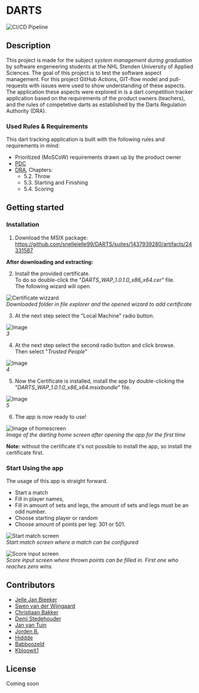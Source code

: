 # DARTS
![CI/CD Pipeline](https://github.com/snellejelle99/DARTS/workflows/CI/CD%20Pipeline/badge.svg)

## Description
This project is made for the subject *system management during graduation* by software engeneering students at the NHL Stenden University of Applied Sciences. 
The goal of this project is to test the software aspect management. 
For this project GitHub Actions, GIT-flow model and pull-requests with issues were used to show understanding of these aspects. 
The application these aspects were explored in is a dart competition tracker application based on the requirements of the product owners (teachers), and the rules of competetive darts as established by the Darts Regulation Authority (DRA).

### Used Rules & Requirements
This dart tracking application is built with the following rules and requirements in mind:
- Prioritized (MoSCoW) requirements drawn up by the product owner 
- [PDC](https://www.pdc.tv/players/rules-darts)
- [DRA](http://www.thedra.co.uk/wp-content/uploads/2015/01/DRA-Rules-final-140115.pdf), Chapters:
  - 5.2. Throw
  - 5.3. Starting and Finishing 
  - 5.4. Scoring

## Getting started

### Installation
1. Download the MSIX package: https://github.com/snellejelle99/DARTS/suites/1437939280/artifacts/24331587 

**After downloading and extracting:**

2. Install the provided certificate.   
To do so double-click the "*DARTS_WAP_1.0.1.0_x86_x64.cer*" file.  
The following wizard will open.

![Certificate wizzard](https://i.ibb.co/vsrVdyc/install-Cert.jpg)  
*Downloaded folder in file explorer and the opened wizard to add certificate*

3.  At the next step select the "Local Machine" radio button.

![Image](https://i.ibb.co/vZq6YWP/install-Cert2.jpg)  
*3*

4. At the next step select the second radio button and click browse.  
Then select "*Trusted People*"

![Image](https://i.ibb.co/c8WxDgV/install-Cert3.jpg)  
*4*

5. Now the Certificate is installed, install the app by double-clicking the "*DARTS_WAP_1.0.1.0_x86_x64.msixbundle*" file.

![Image](https://i.ibb.co/9sYYWyT/install-App.jpg)  
*5*

6. The app is now ready to use!

![Image of homescreen](https://i.ibb.co/pZ2B0mN/installed.jpg)  
*Image of the darting home screen after opening the app for the first time*

**Note:** without the certificate it's not possible to install the app, so install the certificate first.

### Start Using the app
The usage of this app is straight forward.

- Start a match
- Fill in player names, 
- Fill in amount of sets and legs, the amount of sets and legs must be an odd number.
- Choose starting player or random
- Choose amount of points per leg: 301 or 501.  

![Start match screen](https://i.ibb.co/JjJrHtn/enterdata.jpg)  
*Start match screen where a match can be configured*

![Score input screen](https://i.ibb.co/rGHsLcM/playing.jpg)  
*Score input screen where thrown points can be filled in. First one who reaches zero wins.*


## Contributors
- [Jelle Jan Bleeker](https://github.com/snellejelle99)
- [Swen van der Wijngaard](https://github.com/SwenvdWijngaard)
- [Christiaan Bakker](https://github.com/skiephole)
- [Demi Stedehouder](https://github.com/demistedehouder)
- [Jan van Tuin](https://github.com/Janvdtuin)
- [Jorden B.](https://github.com/jorden-b)
- [Hiddde](https://github.com/hiddedv9)
- [Babboozeld](https://github.com/Babboozeld)
- [Kbloowit1](https://github.com/Kbloowit1)

## License
Coming soon

